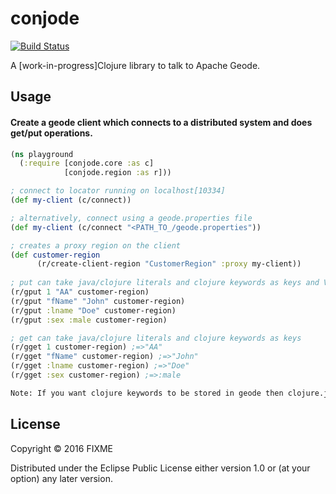 # conjode

[![Build Status](https://travis-ci.org/srikanthmanvi/conjode.svg?branch=master)](https://travis-ci.org/srikanthmanvi/conjode)

A [work-in-progress]Clojure library to talk to Apache Geode.

## Usage

#### Create a geode client which connects to a distributed system and does get/put operations.

```clojure
(ns playground
  (:require [conjode.core :as c]
            [conjode.region :as r]))

; connect to locator running on localhost[10334]
(def my-client (c/connect))                       

; alternatively, connect using a geode.properties file
(def my-client (c/connect "<PATH_TO_/geode.properties"))                

; creates a proxy region on the client
(def customer-region 
      (r/create-client-region "CustomerRegion" :proxy my-client)) 
      
; put can take java/clojure literals and clojure keywords as keys and Values
(r/gput 1 "AA" customer-region)
(r/gput "fName" "John" customer-region)
(r/gput :lname "Doe" customer-region)
(r/gput :sex :male customer-region)

; get can take java/clojure literals and clojure keywords as keys
(r/gget 1 customer-region) ;=>"AA"
(r/gget "fName" customer-region) ;=>"John"
(r/gget :lname customer-region) ;=>"Doe"
(r/gget :sex customer-region) ;=>:male

Note: If you want clojure keywords to be stored in geode then clojure.jar should be on the Geode server class path.


```

## License

Copyright © 2016 FIXME

Distributed under the Eclipse Public License either version 1.0 or (at
your option) any later version.
